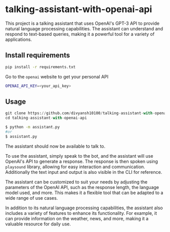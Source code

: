 # talking-assistant-with-openai-api

This project is a talking assistant that uses OpenAI's GPT-3 API to provide natural language processing capabilities. The assistant can understand and respond to text-based queries, making it a powerful tool for a variety of applications.


## Install requirements

```bash
pip install -r requirements.txt
```

Go to the `openai` website to get your personal API
```bash
OPENAI_API_KEY=<your_api_key>
```

## Usage

```py
git clone https://github.com/divyansh10100/talking-assistant-with-openai-api.git
cd talking-assistant-with-openai-api
```

```bash
$ python -m assistant.py
#or
$ assistant.py
```
The assistant should now be available to talk to.

To use the assistant, simply speak to the bot, and the assistant will use OpenAI's API to generate a response. The response is then spoken using `playsound` library, allowing for easy interaction and communication. Additionally the text input and output is also visible in the CLI for reference.

The assistant can be customized to suit your needs by adjusting the parameters of the OpenAI API, such as the response length, the language model used, and more. This makes it a flexible tool that can be adapted to a wide range of use cases.

In addition to its natural language processing capabilities, the assistant also includes a variety of features to enhance its functionality. For example, it can provide information on the weather, news, and more, making it a valuable resource for daily use.
